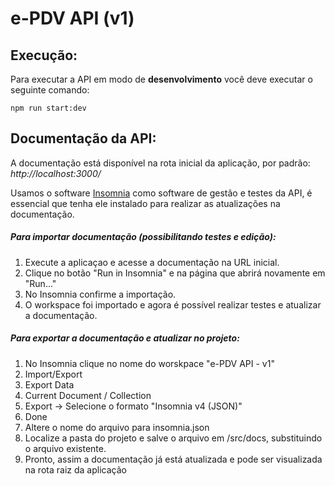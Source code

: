 # e-PDV API (v1)

## Execução:

Para executar a API em modo de **desenvolvimento** você deve executar o seguinte comando:

`npm run start:dev`

## Documentação da API:

A documentação está disponível na rota inicial da aplicação, por padrão: _http://localhost:3000/_

Usamos o software [Insomnia](https://insomnia.rest/ 'Insomnia') como software de gestão e testes da API, é essencial que tenha ele instalado para realizar as atualizações na documentação.

##### Para importar documentação (possibilitando testes e edição):

1. Execute a aplicaçao e acesse a documentação na URL inicial.
2. Clique no botão "Run in Insomnia" e na página que abrirá novamente em "Run..."
3. No Insomnia confirme a importação.
4. O workspace foi importado e agora é possível realizar testes e atualizar a documentação.

##### Para exportar a documentação e atualizar no projeto:

1. No Insomnia clique no nome do worskpace "e-PDV API - v1"
2. Import/Export
3. Export Data
4. Current Document / Collection
5. Export -> Selecione o formato "Insomnia v4 (JSON)"
6. Done
7. Altere o nome do arquivo para insomnia.json
8. Localize a pasta do projeto e salve o arquivo em /src/docs, substituindo o arquivo existente.
9. Pronto, assim a documentação já está atualizada e pode ser visualizada na rota raiz da aplicação
